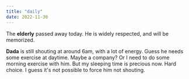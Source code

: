 ```yaml
---
title: "daily"
date: 2022-11-30
---
```

The **elderly** passed away today. He is widely respected, and will be memorized.

**Dada** is still shouting at around 6am, with a lot of energy. Guess he needs some exercise at daytime. Maybe a company? Or I need to do some morning 
exercise with him. But my sleeping time is precious now. Hard choice. I guess it's not possible to force him not shouting.
